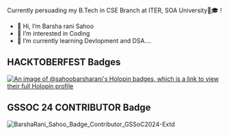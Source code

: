 Currently persuading my B.Tech in CSE Branch at ITER, SOA University🏫🎓 !


- 👋 Hi, I’m Barsha rani Sahoo
- 👀 I’m interested in Coding
- 🌱 I’m currently learning Devlopment and DSA....


<!---
Sahoobarsharani/Sahoobarsharani is a ✨ special ✨ repository because its `README.md` (this file) appears on your GitHub profile.
You can click the Preview link to take a look at your changes.
--->

## HACKTOBERFEST Badges

[![An image of @sahoobarsharani's Holopin badges, which is a link to view their full Holopin profile](https://holopin.me/sahoobarsharani)](https://holopin.io/@sahoobarsharani)



## GSSOC 24 CONTRIBUTOR Badge

![BarshaRani_Sahoo_Badge_Contributor_GSSoC2024-Extd](https://github.com/user-attachments/assets/2d84986b-491a-4a2b-971f-5f917f4ae36b)


